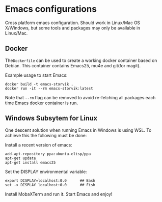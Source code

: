 # Emacs configurations

Cross platform emacs configuration.
Should work in Linux/Mac OS X/Windows, but some tools and packages may only be available in Linux/Mac.

## Docker

The`Dockerfile` can be used to create a working docker container based on Debian.
This container contains Emacs25, mu4e and git(for magit).

Example usage to start Emacs:
``` shell
docker build -t emacs-storvik .
docker run -it --rm emacs-storvik:latest
```

Note that `--rm` flag can be removed to avoid re-fetching all packages each time Emacs docker container is run.

## Windows Subsytem for Linux

One descent solution when running Emacs in Windows is using WSL.
To achieve this the following must be done:

Install a recent version of emacs:
``` shell
add-apt-repository ppa:ubuntu-elisp/ppa
apt-get update
apt-get install emacs25
```

Set the DISPLAY environmental variable:

``` shell
export DISPLAY=localhost:0.0      ## Bash
set -x DISPLAY localhost:0.0      ## Fish
```

Install MobaXTerm and run it.
Start Emacs and enjoy!
